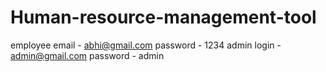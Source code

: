 # Human-resource-management-tool
employee email - abhi@gmail.com
password - 1234
admin login - admin@gmail.com
password - admin
